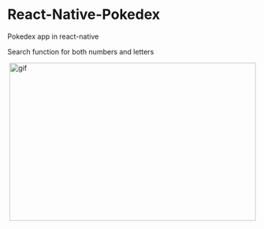 # React-Native-Pokedex
Pokedex app in react-native 


Search function for both numbers and letters
<p><img align="right" alt ="gif" src="https://imgflip.com/gif/64msw2" width="500" height="320" /></p>

